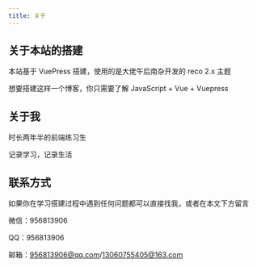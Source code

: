 ```yaml
---
title: 关于
---
```


## 关于本站的搭建

本站基于 VuePress 搭建，使用的是大佬午后南杂开发的 reco 2.x 主题

想要搭建这样一个博客，你只需要了解 JavaScript + Vue + Vuepress

## 关于我

时长两年半的前端练习生

记录学习，记录生活

## 联系方式

如果你在学习搭建过程中遇到任何问题都可以直接找我，或者在本文下方留言

微信：956813906

QQ：956813906

邮箱：956813906@qq.com/13060755405@163.com
